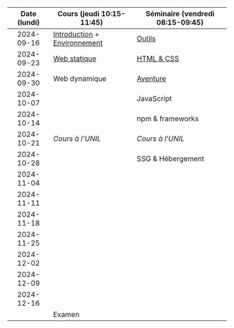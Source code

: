 | Date (lundi) | Cours (jeudi 10:15-11:45)                                      | Séminaire (vendredi 08:15-09:45)       |
| :----------: | -------------------------------------------------------------- | -------------------------------------- |
|  2024-09-16  | [Introduction](/docs/intro) + [Environnement](/docs/cours/env) | [Outils](/docs/seminaire/outils)       |
|  2024-09-23  | [Web statique](/docs/cours/web-static)                         | [HTML & CSS](/docs/seminaire/html-css) |
|  2024-09-30  | Web dynamique                                                  | [Aventure](/docs/seminaire/aventure)   |
|  2024-10-07  |                                                                | JavaScript                             |
|  2024-10-14  |                                                                | npm & frameworks                       |
|  2024-10-21  | _Cours à l'UNIL_                                               | _Cours à l'UNIL_                       |
|  2024-10-28  |                                                                | SSG & Hébergement                      |
|  2024-11-04  |                                                                |                                        |
|  2024-11-11  |                                                                |                                        |
|  2024-11-18  |                                                                |                                        |
|  2024-11-25  |                                                                |                                        |
|  2024-12-02  |                                                                |                                        |
|  2024-12-09  |                                                                |                                        |
|  2024-12-16  |                                                                |                                        |
|              | Examen                                                         |                                        |
